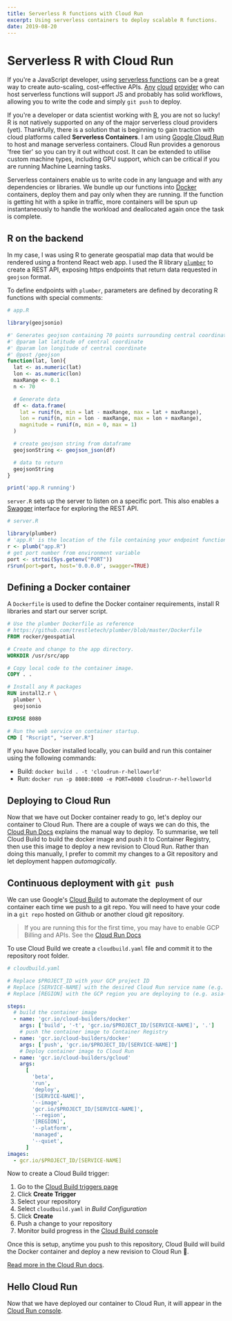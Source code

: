 ```yaml
---
title: Serverless R functions with Cloud Run
excerpt: Using serverless containers to deploy scalable R functions.
date: 2019-08-20
---
```


# Serverless R with Cloud Run

If you're a JavaScript developer, using [serverless functions](https://en.wikipedia.org/wiki/Serverless_computing) can be a great way to create auto-scaling, cost-effective APIs. [Any](https://www.netlify.com/products/functions/) [cloud](https://cloud.google.com/functions/) [provider](https://azure.microsoft.com/en-us/services/functions/) who can host serverless functions will support JS and probably has solid workflows, allowing you to write the code and simply `git push` to deploy.

If you're a developer or data scientist working with [R](<https://en.wikipedia.org/wiki/R_(programming_language)>), you are not so lucky! R is not natively supported on any of the major serverless cloud providers (yet). Thankfully, there is a solution that is beginning to gain traction with cloud platforms called **Serverless Containers**. I am using [Google Cloud Run](https://cloud.google.com/run/) to host and manage serverless containers. Cloud Run provides a genorous 'free tier' so you can try it out without cost. It can be extended to utilise custom machine types, including GPU support, which can be critical if you are running Machine Learning tasks.

Serverless containers enable us to write code in any language and with any dependencies or libraries. We bundle up our functions into [Docker](https://www.docker.com/resources/what-container) containers, deploy them and pay only when they are running. If the function is getting hit with a spike in traffic, more containers will be spun up instantaneously to handle the workload and deallocated again once the task is complete.

## R on the backend

In my case, I was using R to generate geospatial map data that would be rendered using a frontend React web app. I used the R library [`plumber`](https://www.rplumber.io) to create a REST API, exposing https endpoints that return data requested in `geojson` format.

To define endpoints with `plumber`, parameters are defined by decorating R functions with special comments:

```R
# app.R

library(geojsonio)

#' Generates geojson containing 70 points surrounding central coordinate
#' @param lat latitude of central coordinate
#' @param lon longitude of central coordinate
#' @post /geojson
function(lat, lon){
  lat <- as.numeric(lat)
  lon <- as.numeric(lon)
  maxRange <- 0.1
  n <- 70

  # Generate data
  df <- data.frame(
    lat = runif(n, min = lat - maxRange, max = lat + maxRange),
    lon = runif(n, min = lon - maxRange, max = lon + maxRange),
    magnitude = runif(n, min = 0, max = 1)
  )

  # create geojson string from dataframe
  geojsonString <- geojson_json(df)

  # data to return
  geojsonString
}

print('app.R running')
```

`server.R` sets up the server to listen on a specific port. This also enables a [Swagger](https://swagger.io) interface for exploring the REST API.

```R
# server.R

library(plumber)
# 'app.R' is the location of the file containing your endpoint functions
r <- plumb("app.R")
# get port number from environment variable
port <- strtoi(Sys.getenv("PORT"))
r$run(port=port, host='0.0.0.0', swagger=TRUE)
```

## Defining a Docker container

A `Dockerfile` is used to define the Docker container requirements, install R libraries and start our server script.

```Dockerfile
# Use the plumber Dockerfile as reference
# https://github.com/trestletech/plumber/blob/master/Dockerfile
FROM rocker/geospatial

# Create and change to the app directory.
WORKDIR /usr/src/app

# Copy local code to the container image.
COPY . .

# Install any R packages
RUN install2.r \
  plumber \
  geojsonio

EXPOSE 8080

# Run the web service on container startup.
CMD [ "Rscript", "server.R"]
```

If you have Docker installed locally, you can build and run this container using the following commands:

- Build: `docker build . -t 'cloudrun-r-helloworld'`
- Run: `docker run -p 8080:8080 -e PORT=8080 cloudrun-r-helloworld`

## Deploying to Cloud Run

Now that we have out Docker container ready to go, let's deploy our container to Cloud Run.
There are a couple of ways we can do this, the [Cloud Run Docs](https://cloud.google.com/run/docs/quickstarts/build-and-deploy) explains the manual way to deploy. To summarise, we tell Cloud Build to build the docker image and push it to Container Registry, then use this image to deploy a new revision to Cloud Run. Rather than doing this manually, I prefer to commit my changes to a Git repository and let deployment happen _automagically_.

## Continuous deployment with `git push`

We can use Google's [Cloud Build](https://cloud.google.com/cloud-build/) to automate the deployment of our container each time we push to a git repo. You will need to have your code in a `git repo` hosted on Github or another cloud git repository.

> If you are running this for the first time, you may have to enable GCP Billing and APIs. See the [Cloud Run Docs](https://cloud.google.com/run/docs/continuous-deployment)

To use Cloud Build we create a `cloudbuild.yaml` file and commit it to the repository root folder.

```yaml
# cloudbuild.yaml

# Replace $PROJECT_ID with your GCP project ID
# Replace [SERVICE-NAME] with the desired Cloud Run service name (e.g. hello-world)
# Replace [REGION] with the GCP region you are deploying to (e.g. asia-northeast1)

steps:
  # build the container image
  - name: 'gcr.io/cloud-builders/docker'
    args: ['build', '-t', 'gcr.io/$PROJECT_ID/[SERVICE-NAME]', '.']
    # push the container image to Container Registry
  - name: 'gcr.io/cloud-builders/docker'
    args: ['push', 'gcr.io/$PROJECT_ID/[SERVICE-NAME]']
    # Deploy container image to Cloud Run
  - name: 'gcr.io/cloud-builders/gcloud'
    args:
      [
        'beta',
        'run',
        'deploy',
        '[SERVICE-NAME]',
        '--image',
        'gcr.io/$PROJECT_ID/[SERVICE-NAME]',
        '--region',
        '[REGION]',
        '--platform',
        'managed',
        '--quiet',
      ]
images:
  - gcr.io/$PROJECT_ID/[SERVICE-NAME]
```

Now to create a Cloud Build trigger:

1. Go to the [Cloud Build triggers page](https://console.cloud.google.com/cloud-build/triggers)
1. Click **Create Trigger**
1. Select your repository
1. Select `cloudbuild.yaml` in _Build Configuration_
1. Click **Create**
1. Push a change to your repository
1. Monitor build progress in the [Cloud Build console](https://console.cloud.google.com/cloud-build/builds)

Once this is setup, anytime you push to this repository, Cloud Build will build the Docker container and deploy a new revision to Cloud Run 🎉.

[Read more in the Cloud Run docs](https://cloud.google.com/run/docs/continuous-deployment).

## Hello Cloud Run

Now that we have deployed our container to Cloud Run, it will appear in the [Cloud Run console](https://console.cloud.google.com/run).
